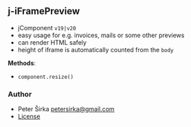 ## j-iFramePreview

- jComponent `v19|v20`
- easy usage for e.g. invoices, mails or some other previews
- can render HTML safely
- height of iframe is automatically counted from the `body`

__Methods__:
- `component.resize()`

### Author

- Peter Širka <petersirka@gmail.com>
- [License](https://www.totaljs.com/license/)